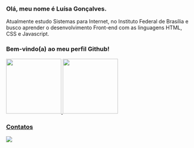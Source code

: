 ### Olá, meu nome é Luísa Gonçalves.

Atualmente estudo Sistemas para Internet, no Instituto Federal de Brasília e busco aprender o desenvolvimento Front-end com as linguagens HTML, CSS e Javascript. 

### Bem-vindo(a) ao meu perfil Github!

<div>
  <a href="https://github.com/luisagoncalves">
  <img height="150em" src="https://github-readme-stats.vercel.app/api/top-langs/?username=luisagoncalves&layout=compact&langs_count=7&theme=dracula"/>
  <img height="150em" src="https://github-readme-stats.vercel.app/api?username=luisagoncalves&show_icons=true&theme=dracula&include_all_commits=true&count_private=true"/>
</div>

### Contatos

<div>
  <a href="https://www.linkedin.com/in/luisagoncalvess" target="_blank"><img src="https://img.shields.io/badge/-LinkedIn-%230077B5?style=for-the-badge&logo=linkedin&logoColor=white" target="_blank"></a>   
</div>
